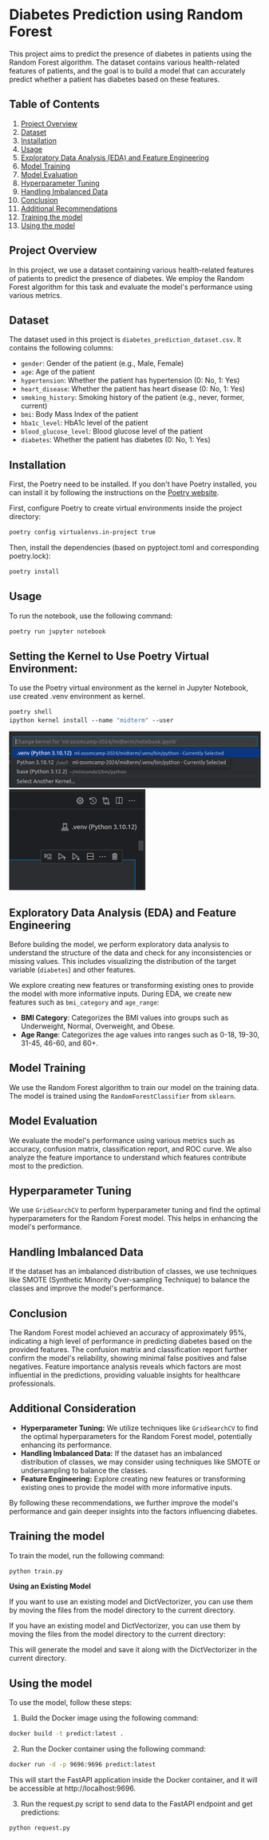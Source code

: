 # Diabetes Prediction using Random Forest

This project aims to predict the presence of diabetes in patients using the Random Forest algorithm. The dataset contains various health-related features of patients, and the goal is to build a model that can accurately predict whether a patient has diabetes based on these features.

## Table of Contents

1. [Project Overview](#project-overview)
2. [Dataset](#dataset)
3. [Installation](#installation)
4. [Usage](#usage)
5. [Exploratory Data Analysis (EDA) and Feature Engineering](#exploratory-data-analysis-eda-and-feature-engineering)
6. [Model Training](#model-training)
7. [Model Evaluation](#model-evaluation)
8. [Hyperparameter Tuning](#hyperparameter-tuning)
9. [Handling Imbalanced Data](#handling-imbalanced-data)
10. [Conclusion](#conclusion)
11. [Additional Recommendations](#additional-recommendations)
12. [Training the model](#training-the-model)
13. [Using the model](#using-the-model)

## Project Overview

In this project, we use a dataset containing various health-related features of patients to predict the presence of diabetes. We employ the Random Forest algorithm for this task and evaluate the model's performance using various metrics.

## Dataset

The dataset used in this project is `diabetes_prediction_dataset.csv`. It contains the following columns:

- `gender`: Gender of the patient (e.g., Male, Female)
- `age`: Age of the patient
- `hypertension`: Whether the patient has hypertension (0: No, 1: Yes)
- `heart_disease`: Whether the patient has heart disease (0: No, 1: Yes)
- `smoking_history`: Smoking history of the patient (e.g., never, former, current)
- `bmi`: Body Mass Index of the patient
- `hba1c_level`: HbA1c level of the patient
- `blood_glucose_level`: Blood glucose level of the patient
- `diabetes`: Whether the patient has diabetes (0: No, 1: Yes)

## Installation

First, the Poetry need to be installed. If you don't have Poetry installed, you can install it by following the instructions on the [Poetry website](https://python-poetry.org/docs/#installation).


First, configure Poetry to create virtual environments inside the project directory:

```bash
poetry config virtualenvs.in-project true
```

Then, install the dependencies (based on pyptoject.toml and corresponding poetry.lock):

```bash
poetry install
```

## Usage

To run the notebook, use the following command:

```bash
poetry run jupyter notebook
```

## Setting the Kernel to Use Poetry Virtual Environment:

To use the Poetry virtual environment as the kernel in Jupyter Notebook, use created .venv environment as kernel.

```bash
poetry shell
ipython kernel install --name "midterm" --user 
```
![alt text](image-1.png)
![alt text](image-2.png)



## Exploratory Data Analysis (EDA) and Feature Engineering



Before building the model, we perform exploratory data analysis to understand the structure of the data and check for any inconsistencies or missing values. This includes visualizing the distribution of the target variable (`diabetes`) and other features.

We explore creating new features or transforming existing ones to provide the model with more informative inputs.
During EDA, we create new features such as `bmi_category` and `age_range`:
- **BMI Category**: Categorizes the BMI values into groups such as Underweight, Normal, Overweight, and Obese.
- **Age Range**: Categorizes the age values into ranges such as 0-18, 19-30, 31-45, 46-60, and 60+.

## Model Training

We use the Random Forest algorithm to train our model on the training data. The model is trained using the `RandomForestClassifier` from `sklearn`.

## Model Evaluation

We evaluate the model's performance using various metrics such as accuracy, confusion matrix, classification report, and ROC curve. We also analyze the feature importance to understand which features contribute most to the prediction.

## Hyperparameter Tuning

We use `GridSearchCV` to perform hyperparameter tuning and find the optimal hyperparameters for the Random Forest model. This helps in enhancing the model's performance.

## Handling Imbalanced Data

If the dataset has an imbalanced distribution of classes, we use techniques like SMOTE (Synthetic Minority Over-sampling Technique) to balance the classes and improve the model's performance.

## Conclusion

The Random Forest model achieved an accuracy of approximately 95%, indicating a high level of performance in predicting diabetes based on the provided features. The confusion matrix and classification report further confirm the model's reliability, showing minimal false positives and false negatives. Feature importance analysis reveals which factors are most influential in the predictions, providing valuable insights for healthcare professionals.

## Additional Consideration

- **Hyperparameter Tuning:** We utilize techniques like `GridSearchCV` to find the optimal hyperparameters for the Random Forest model, potentially enhancing its performance.
- **Handling Imbalanced Data:** If the dataset has an imbalanced distribution of classes, we may consider using techniques like SMOTE or undersampling to balance the classes.
- **Feature Engineering:** Explore creating new features or transforming existing ones to provide the model with more informative inputs.

By following these recommendations, we further improve the model's performance and gain deeper insights into the factors influencing diabetes.

## Training the model
To train the model, run the following command:

```bash
python train.py
```

**Using an Existing Model**

If you want to use an existing model and DictVectorizer, you can use them by moving the files from the model directory to the current directory.


If you have an existing model and DictVectorizer, you can use them by moving the files from the model directory to the current directory:

This will generate the model and save it along with the DictVectorizer in the current directory.

## Using the model

To use the model, follow these steps:

1. Build the Docker image using the following command:

```bash
docker build -t predict:latest .
```

2. Run the Docker container using the following command:

```bash
docker run -d -p 9696:9696 predict:latest
```

This will start the FastAPI application inside the Docker container, and it will be accessible at http://localhost:9696.

3. Run the request.py script to send data to the FastAPI endpoint and get predictions:

```bash
python request.py
```